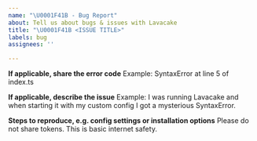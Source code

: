 ```yaml
---
name: "\U0001F41B - Bug Report"
about: Tell us about bugs & issues with Lavacake
title: "\U0001F41B <ISSUE TITLE>"
labels: bug
assignees: ''

---
```


**If applicable, share the error code**
Example: SyntaxError at line 5 of index.ts

**If applicable, describe the issue**
Example: I was running Lavacake and when starting it with my custom config I got a mysterious SyntaxError.

**Steps to reproduce, e.g. config settings or installation options**
Please do not share tokens. This is basic internet safety.
